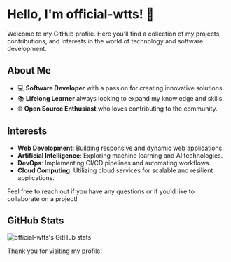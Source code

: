 # Hello, I'm official-wtts! 👋

Welcome to my GitHub profile. Here you'll find a collection of my projects, contributions, and interests in the world of technology and software development.

## About Me

- 💻 **Software Developer** with a passion for creating innovative solutions.
- 📚 **Lifelong Learner** always looking to expand my knowledge and skills.
- 🌐 **Open Source Enthusiast** who loves contributing to the community.

## Interests

- **Web Development**: Building responsive and dynamic web applications.
- **Artificial Intelligence**: Exploring machine learning and AI technologies.
- **DevOps**: Implementing CI/CD pipelines and automating workflows.
- **Cloud Computing**: Utilizing cloud services for scalable and resilient applications.

Feel free to reach out if you have any questions or if you'd like to collaborate on a project!

## GitHub Stats

![official-wtts's GitHub stats](https://github-readme-stats.vercel.app/api?username=official-wtts&show_icons=true&theme=radical)

Thank you for visiting my profile!

```
